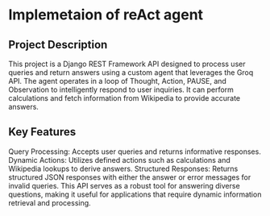 # Implemetaion of reAct agent
## Project Description
This project is a Django REST Framework API designed to process user queries and return answers using a custom agent that leverages the Groq API. The agent operates in a loop of Thought, Action, PAUSE, and Observation to intelligently respond to user inquiries. It can perform calculations and fetch information from Wikipedia to provide accurate answers.

## Key Features
 Query Processing: Accepts user queries and returns informative responses.
 Dynamic Actions: Utilizes defined actions such as calculations and Wikipedia lookups to derive answers.
 Structured Responses: Returns structured JSON responses with either the answer or error messages for invalid queries.
This API serves as a robust tool for answering diverse questions, making it useful for applications that require dynamic information retrieval and processing.
